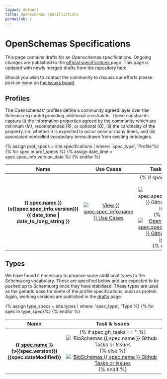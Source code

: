 ```yaml
---
layout: default
title: Openschemas Specifications
permalink: /
---
```

<h1>OpenSchemas Specifications</h1>

<p>This page contains drafts for an Openschemas specifications. Ongoing changes are published to the <a href="https://openschemas.github.io/specifications">official specifications </a> page. This page is updated with newly merged drafts from
the repository here. </p>
<p>Should you wish to contact the community to discuss our efforts please post an issue on <a href="https://www.github.com/openschemas/openschemas.github.io/issues" itemprop="email">the issues board</a>.</p>

<h2>Profiles</h2>

<p>The Openschemas' profiles define a community agreed layer over the Schema.org model providing additional constraints. These constraints capture (i) the information properties agreed by the community which are minimum (M), recommended (R), or optional (O), (ii) the cardinality of the property, i.e. whether it is expected to occur once or many times, and (iii) associated controlled vocabulary terms drawn from existing ontologies. </p>

<div class="bioschemas-spec-list-wrapper">
  <table class="bioschemas_spec_list" style="width: 100%; margin-left: auto; margin-right: auto; text-align: center;">
      <thead>
      <tr>
      <th>Name</th>
      <th style="text-align: center;">Use Cases</th>
      <th style="text-align: center;">Task &amp; Issues</th>
      <th style="text-align: center;">Github</th>
      </tr>
      </thead>
      <tbody>
      {% assign prof_specs = site.specifications | where: 'spec_type', 'Profile'%}
      {% for spec in prof_specs %}
      <tr>
          {% assign date_time = spec.spec_info.version_date %}
          <th><a href="{{ site.github.url }}/specifications/{{ spec.name }}/" title="{{ spec.spec_info.subtitle }}">{{ spec.name }}</a><br />(v{{spec.spec_info.version}})<br />{{ date_time | date_to_long_string }}</th>
          <td class="spec_links">
            <a href="{{ spec.use_cases_url }}">
            <img src="https://openschemas.github.io/assets/images/use_case_spec.png" alt="View {{ spec.spec_info.name }} Use Cases"></a>
          </td>
          <td class="spec_links">
            {% if spec.gh_tasks == '' %}
            <a>
            <img src="https://openschemas.github.io/assets/images/specs_tasks.png" alt="{{ spec.spec_info.property }} Github Tasks or Issues" style="filter: grayscale(100%);">
            </a>
            {% else %}
            <a href="{{ spec.gh_tasks }}" target="_blank">
            <img src="https://openschemas.github.io/assets/images/specs_tasks.png" alt="Open Schemas {{ spec.spec_info.property }} Github Tasks or Issues">
            </a>
            {% endif %}
          </td>
          <td class="spec_links">
            <a>
            <a href="{{spec.spec_info.full_example}}" target="_blank">
            <img src="https://openschemas.github.io/assets/images/spec_examples.png" alt="View {{ spec.gh_folder }} Examples">
            </a>
          </td>
      </tr>
      {% endfor %}
      </tbody>
  </table>
</div>


<h2>Types</h2>
<p>We have found it necessary to propose some additional types to the Schema.org vocabulary. 
    These are specified below and are expected to be pushed up to Schema.org once they have stabilised. 
    These types are used as the generic base for some of the profile specifications, such as protein.
    Again, working versions are published in the <a href="/drafts">drafts</a> page.</p>

<table class="bioschemas_spec_list" style="width: 100%; margin-left: auto; margin-right: auto; text-align: center;">
    <thead>
    <tr>
        <th>Name</th>
        <th style="text-align: center;">Task &amp; Issues</th>
    </tr>
    </thead>
    <tbody>
    {% assign type_specs = site.types | where: 'spec_type', 'Type'%}
    {% for spec in  type_specs%}
    <tr>
        <th><a href="/types/{{spec.name}}" title="{{spec.subtitle}}">{{ spec.name }}</a><br />(v{{spec.version}})<br />{{spec.dateModified}}</th>
        <td class="spec_links">
            {% if spec.gh_tasks == '' %}
              <a>
                <img src="https://openschemas.github.io/assets/images/specs_tasks.png" alt="BioSchemas {{ spec.name }} Github Tasks or Issues" style="filter: grayscale(100%);">
              </a>
            {% else %}
              <a href="{{spec.gh_tasks}}">
                <img src="https://openschemas.github.io/assets/images/specs_tasks.png" alt="BioSchemas {{ spec.name }} Github Tasks or Issues">
              </a>
            {% endif %}
        </td>
    </tr>
    {% endfor %}
    </tbody>
</table>
